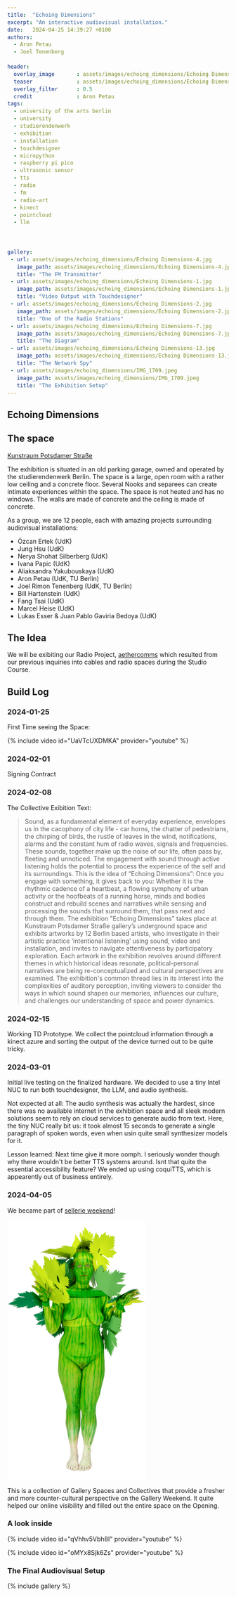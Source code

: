 ```yaml
---
title:  "Echoing Dimensions"
excerpt: "An interactive audiovisual installation."
date:   2024-04-25 14:39:27 +0100
authors: 
  - Aron Petau
  - Joel Tenenberg

header:
  overlay_image       : assets/images/echoing_dimensions/Echoing Dimensions-4.jpg
  teaser              : assets/images/echoing_dimensions/Echoing Dimensions-4.jpg
  overlay_filter      : 0.5
  credit              : Aron Petau
tags:
  - university of the arts berlin
  - university
  - studierendenwerk
  - exhibition
  - installation
  - touchdesigner
  - micropython
  - raspberry pi pico
  - ultrasonic sensor
  - tts
  - radio
  - fm
  - radio-art
  - kinect
  - pointcloud
  - llm
  


gallery:
 - url: assets/images/echoing_dimensions/Echoing Dimensions-4.jpg
   image_path: assets/images/echoing_dimensions/Echoing Dimensions-4.jpg
   title: "The FM Transmitter"
 - url: assets/images/echoing_dimensions/Echoing Dimensions-1.jpg
   image_path: assets/images/echoing_dimensions/Echoing Dimensions-1.jpg
   title: "Video Output with Touchdesigner"
 - url: assets/images/echoing_dimensions/Echoing Dimensions-2.jpg
   image_path: assets/images/echoing_dimensions/Echoing Dimensions-2.jpg
   title: "One of the Radio Stations"
 - url: assets/images/echoing_dimensions/Echoing Dimensions-7.jpg
   image_path: assets/images/echoing_dimensions/Echoing Dimensions-7.jpg
   title: "The Diagram"
 - url: assets/images/echoing_dimensions/Echoing Dimensions-13.jpg
   image_path: assets/images/echoing_dimensions/Echoing Dimensions-13.jpg
   title: "The Network Spy"
 - url: assets/images/echoing_dimensions/IMG_1709.jpeg
   image_path: assets/images/echoing_dimensions/IMG_1709.jpeg
   title: "The Exhibition Setup"
---
```


## Echoing Dimensions

## The space

[Kunstraum Potsdamer Straße](https://www.stw.berlin/kultur/kunstraum/kunsträume/)

The exhibition is situated in an old parking garage, owned and operated by the studierendenwerk Berlin. The space is a large, open room with a rather low ceiling and a concrete floor. Several Nooks and separees can create intimate experiences within the space. The space is not heated and has no windows. The walls are made of concrete and the ceiling is made of concrete.

As a group, we are 12 people, each with amazing projects surrounding audiovisual installations:

- Özcan Ertek (UdK)
- Jung Hsu (UdK)
- Nerya Shohat Silberberg (UdK)
- Ivana Papic (UdK)
- Aliaksandra Yakubouskaya (UdK)
- Aron Petau (UdK, TU Berlin)
- Joel Rimon Tenenberg (UdK, TU Berlin)
- Bill Hartenstein (UdK)
- Fang Tsai (UdK)
- Marcel Heise (UdK)
- Lukas Esser & Juan Pablo Gaviria Bedoya (UdK)

## The Idea

We will be exibiting our Radio Project,
[aethercomms](/aethercomms/)
which resulted from our previous inquiries into cables and radio spaces during the Studio Course.

## Build Log

### 2024-01-25

First Time seeing the Space:

{% include video id="UaVTcUXDMKA" provider="youtube" %}

### 2024-02-01

Signing Contract

### 2024-02-08

The Collective Exibition Text:

>Sound, as a fundamental element of everyday experience, envelopes us in the cacophony of city life - car horns, the chatter of pedestrians, the chirping of birds, the rustle of leaves in the wind, notifications, alarms and the constant hum of radio waves, signals and frequencies. These sounds, together make up the noise of our life, often pass by, fleeting and unnoticed.
The engagement with sound through active listening holds the potential to process the experience of the self and its surroundings. This is the idea of “Echoing Dimensions”: Once you engage with something, it gives back to you: Whether it is the rhythmic cadence of a heartbeat, a  flowing symphony of urban activity or the hoofbeats of a running horse, minds and bodies construct and rebuild scenes and narratives while sensing and processing the sounds that surround them, that pass next and through them.
The exhibition "Echoing Dimensions" takes place at Kunstraum Potsdamer Straße gallery’s underground space and exhibits artworks by 12 Berlin based artists, who investigate in their artistic practice ‘intentional listening’ using sound, video and installation, and invites to navigate attentiveness by participatory exploration. Each artwork in the exhibition revolves around different themes in which historical ideas resonate, political-personal narratives are being re-conceptualized and cultural perspectives are examined. The exhibition's common thread lies in its interest into the complexities of auditory perception, inviting viewers to consider the ways in which sound shapes our memories, influences our culture, and challenges our understanding of space and power dynamics.

### 2024-02-15
Working TD Prototype. We collect the pointcloud information through a kinect azure and sorting the output of the device turned out to be quite tricky. 

### 2024-03-01
Initial live testing on the finalized hardware. We decided to use a tiny Intel NUC to run both touchdesigner, the LLM, and audio synthesis.

Not expected at all: The audio synthesis was actually the hardest, since there was no available internet in the exhibition space and all sleek modern solutions seem to rely on cloud services to generate audio from text. 
Here, the tiny NUC really bit us: it took almost 15 seconds to generate a single paragraph of spoken words, even when usin quite small synthesizer models for it. 

Lesson learned: Next time give it more oomph. 
I seriously wonder though why there wouldn't be better TTS systems around. Isnt that quite the essential accessibility feature?  We ended up using coquiTTS, which is appearently out of business entirely. 


### 2024-04-05
We became part of [sellerie weekend](https://www.sellerie-weekend.de)!

![Sellerie Weekend Poster](/assets/images/echoing_dimensions/sellerie_weekend.png)

This is a collection of Gallery Spaces and Collectives that provide a fresher and more counter-cultural perspective on the Gallery Weekend.
It quite helped our online visibility and filled out the entire space on the Opening.


### A look inside
{% include video id="qVhhv5Vbh8I" provider="youtube" %}

{% include video id="oMYx8Sjk6Zs" provider="youtube" %}


### The Final Audiovisual Setup

{% include gallery %}